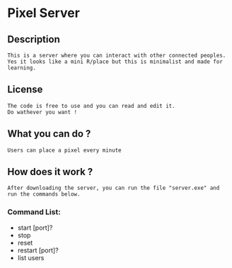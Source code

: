 # Pixel Server

## Description
    This is a server where you can interact with other connected peoples.
    Yes it looks like a mini R/place but this is minimalist and made for learning.

## License

    The code is free to use and you can read and edit it.
    Do wathever you want !

## What you can do ?
    Users can place a pixel every minute

## How does it work ?

    After downloading the server, you can run the file "server.exe" and run the commands below.
    

### Command List:
- start [port]?
- stop
- reset
- restart [port]?
- list users

